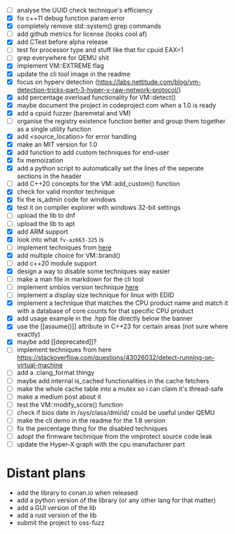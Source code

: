 - [ ] analyse the UUID check technique's efficiency
- [X] fix c++11 debug function param error
- [X] completely remove std::system() grep commands
- [ ] add github metrics for license (looks cool af)
- [X] add CTest before alpha release
- [ ] test for processor type and stuff like that for cpuid EAX=1
- [ ] grep everywhere for QEMU shit
- [X] implement VM::EXTREME flag
- [X] update the cli tool image in the readme
- [X] focus on hyperv detection (https://labs.nettitude.com/blog/vm-detection-tricks-part-3-hyper-v-raw-network-protocol/)
- [X] add percentage overload functionality for VM::detect()
- [X] maybe document the project in codeproject.com when a 1.0 is ready
- [X] add a cpuid fuzzer (baremetal and VM)
- [ ] organise the registry existence function better and group them together as a single utility function
- [X] add <source_location> for error handling
- [X] make an MIT version for 1.0
- [X] add function to add custom techniques for end-user
- [X] fix memoization
- [X] add a python script to automatically set the lines of the seperate sections in the header
- [ ] add C++20 concepts for the VM::add_custom() function
- [X] check for valid monitor technique
- [X] fix the is_admin code for windows
- [X] test it on compiler explorer with windows 32-bit settings
- [ ] upload the lib to dnf 
- [ ] upload the lib to apt 
- [X] add ARM support
- [X] look into what `fv-az663-325` is
- [ ] implement techniques from [here](https://labs.nettitude.com/blog/vm-detection-tricks-part-3-hyper-v-raw-network-protocol/)
- [X] add multiple choice for VM::brand()
- [ ] add c++20 module support 
- [X] design a way to disable some techniques way easier
- [ ] make a man file in markdown for the cli tool
- [ ] implement smbios version technique [here](https://github.com/Print3M/Anti-VM/blob/eb524ed89e783b36c149acc450b2350d4198b06b/detectors.cpp#L88)
- [ ] implement a display size technique for linux with EDID 
- [X] implement a technique that matches the CPU product name and match it with a database of core counts for that specific CPU product
- [X] add usage example in the .hpp file directly below the banner
- [X] use the [[assume()]] attribute in C++23 for certain areas (not sure where exactly) 
- [X] maybe add [[deprecated]]?
- [ ] implement techniques from here https://stackoverflow.com/questions/43026032/detect-running-on-virtual-machine
- [ ] add a .clang_format thingy
- [ ] maybe add internal is_cached functionalities in the cache fetchers
- [ ] make the whole cache table into a mutex so i can claim it's thread-safe
- [ ] make a medium post about it
- [ ] test the VM::modify_score() function
- [ ] check if bios date in /sys/class/dmi/id/ could be useful under QEMU
- [ ] make the cli demo in the readme for the 1.8 version
- [ ] fix the percentage thing for the disabled techniques
- [ ] adopt the firmware technique from the vmprotect source code leak
- [ ] update the Hyper-X graph with the cpu manufacturer part

# Distant plans
- add the library to conan.io when released
- add a python version of the library (or any other lang for that matter)
- add a GUI version of the lib
- add a rust version of the lib
- submit the project to oss-fuzz 
